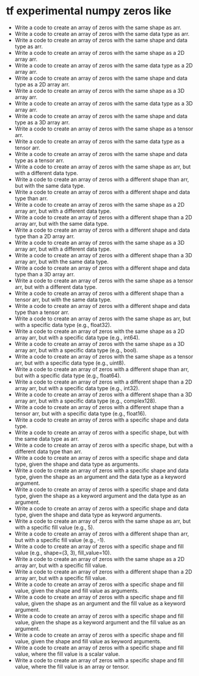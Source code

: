 # tf experimental numpy zeros like

- Write a code to create an array of zeros with the same shape as arr.
- Write a code to create an array of zeros with the same data type as arr.
- Write a code to create an array of zeros with the same shape and data type as arr.
- Write a code to create an array of zeros with the same shape as a 2D array arr.
- Write a code to create an array of zeros with the same data type as a 2D array arr.
- Write a code to create an array of zeros with the same shape and data type as a 2D array arr.
- Write a code to create an array of zeros with the same shape as a 3D array arr.
- Write a code to create an array of zeros with the same data type as a 3D array arr.
- Write a code to create an array of zeros with the same shape and data type as a 3D array arr.
- Write a code to create an array of zeros with the same shape as a tensor arr.
- Write a code to create an array of zeros with the same data type as a tensor arr.
- Write a code to create an array of zeros with the same shape and data type as a tensor arr.
- Write a code to create an array of zeros with the same shape as arr, but with a different data type.
- Write a code to create an array of zeros with a different shape than arr, but with the same data type.
- Write a code to create an array of zeros with a different shape and data type than arr.
- Write a code to create an array of zeros with the same shape as a 2D array arr, but with a different data type.
- Write a code to create an array of zeros with a different shape than a 2D array arr, but with the same data type.
- Write a code to create an array of zeros with a different shape and data type than a 2D array arr.
- Write a code to create an array of zeros with the same shape as a 3D array arr, but with a different data type.
- Write a code to create an array of zeros with a different shape than a 3D array arr, but with the same data type.
- Write a code to create an array of zeros with a different shape and data type than a 3D array arr.
- Write a code to create an array of zeros with the same shape as a tensor arr, but with a different data type.
- Write a code to create an array of zeros with a different shape than a tensor arr, but with the same data type.
- Write a code to create an array of zeros with a different shape and data type than a tensor arr.
- Write a code to create an array of zeros with the same shape as arr, but with a specific data type (e.g., float32).
- Write a code to create an array of zeros with the same shape as a 2D array arr, but with a specific data type (e.g., int64).
- Write a code to create an array of zeros with the same shape as a 3D array arr, but with a specific data type (e.g., bool).
- Write a code to create an array of zeros with the same shape as a tensor arr, but with a specific data type (e.g., uint8).
- Write a code to create an array of zeros with a different shape than arr, but with a specific data type (e.g., float64).
- Write a code to create an array of zeros with a different shape than a 2D array arr, but with a specific data type (e.g., int32).
- Write a code to create an array of zeros with a different shape than a 3D array arr, but with a specific data type (e.g., complex128).
- Write a code to create an array of zeros with a different shape than a tensor arr, but with a specific data type (e.g., float16).
- Write a code to create an array of zeros with a specific shape and data type.
- Write a code to create an array of zeros with a specific shape, but with the same data type as arr.
- Write a code to create an array of zeros with a specific shape, but with a different data type than arr.
- Write a code to create an array of zeros with a specific shape and data type, given the shape and data type as arguments.
- Write a code to create an array of zeros with a specific shape and data type, given the shape as an argument and the data type as a keyword argument.
- Write a code to create an array of zeros with a specific shape and data type, given the shape as a keyword argument and the data type as an argument.
- Write a code to create an array of zeros with a specific shape and data type, given the shape and data type as keyword arguments.
- Write a code to create an array of zeros with the same shape as arr, but with a specific fill value (e.g., 5).
- Write a code to create an array of zeros with a different shape than arr, but with a specific fill value (e.g., -1).
- Write a code to create an array of zeros with a specific shape and fill value (e.g., shape=(3, 3), fill_value=10).
- Write a code to create an array of zeros with the same shape as a 2D array arr, but with a specific fill value.
- Write a code to create an array of zeros with a different shape than a 2D array arr, but with a specific fill value.
- Write a code to create an array of zeros with a specific shape and fill value, given the shape and fill value as arguments.
- Write a code to create an array of zeros with a specific shape and fill value, given the shape as an argument and the fill value as a keyword argument.
- Write a code to create an array of zeros with a specific shape and fill value, given the shape as a keyword argument and the fill value as an argument.
- Write a code to create an array of zeros with a specific shape and fill value, given the shape and fill value as keyword arguments.
- Write a code to create an array of zeros with a specific shape and fill value, where the fill value is a scalar value.
- Write a code to create an array of zeros with a specific shape and fill value, where the fill value is an array or tensor.